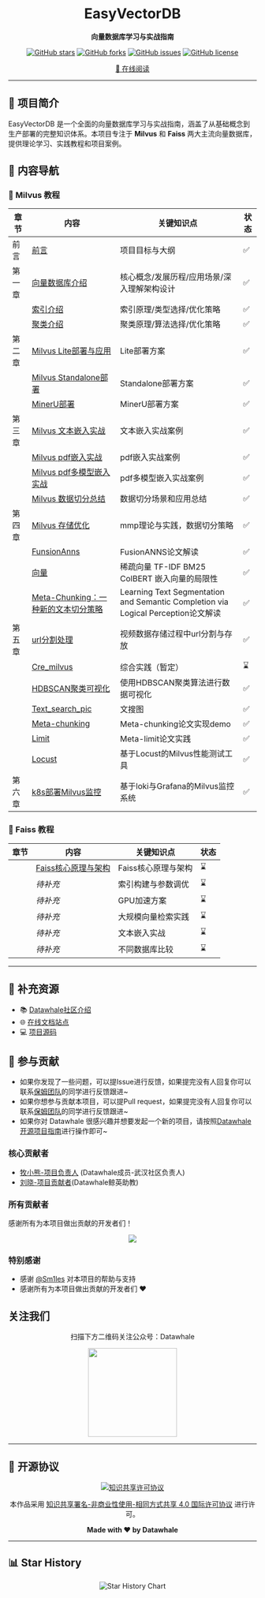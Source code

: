 <div align="center">

# EasyVectorDB

**向量数据库学习与实战指南**

[![GitHub stars](https://img.shields.io/github/stars/datawhalechina/easy-vectordb?style=flat-square)](https://github.com/datawhalechina/easy-vectordb/stargazers) [![GitHub forks](https://img.shields.io/github/forks/datawhalechina/easy-vectordb?style=flat-square)](https://github.com/datawhalechina/easy-vectordb/network/members) [![GitHub issues](https://img.shields.io/github/issues/datawhalechina/easy-vectordb?style=flat-square)](https://github.com/datawhalechina/easy-vectordb/issues) [![GitHub license](https://img.shields.io/github/license/datawhalechina/easy-vectordb?style=flat-square)](https://github.com/datawhalechina/easy-vectordb/blob/main/LICENSE)

[📖 在线阅读](https://datawhalechina.github.io/easy-vectordb/)

</div>

---

## 🌟 项目简介

EasyVectorDB 是一个全面的向量数据库学习与实战指南，涵盖了从基础概念到生产部署的完整知识体系。本项目专注于 **Milvus** 和 **Faiss** 两大主流向量数据库，提供理论学习、实践教程和项目案例。


## 📖 内容导航

### 🎯 Milvus 教程

| 章节   | 内容                                       | 关键知识点                                    | 状态   |
| ---- | ---------------------------------------- | ---------------------------------------- | ---- |
| 前言   | [前言](./docs/Milvus/chapter0/前言.md)       | 项目目标与大纲                                  | ✅    |
| 第一章  | [向量数据库介绍](./docs/Milvus/chapter1/Milvus%20介绍.md) | 核心概念/发展历程/应用场景/深入理解架构设计                  | ✅    |
|      | [ 索引介绍](./docs/Milvus/chapter1/milvus%20索引介绍.md) | 索引原理/类型选择/优化策略                           | ✅    |
|      | [ 聚类介绍](./docs/Milvus/chapter1/聚类算法介绍.md) | 聚类原理/算法选择/优化策略                           | ✅    |
| 第二章  | [Milvus Lite部署与应用](./docs/Milvus/chapter2/Milvus%20Lite部署与应用.md) | Lite部署方案                                 | ✅    |
|      | [Milvus Standalone部署](./docs/Milvus/chapter2/Milvus%20Standalone部署.md) | Standalone部署方案                           | ✅    |
|      | [ MinerU部署](./docs/Milvus/chapter2/MinerU部署教程.md) | MinerU部署方案                               | ✅    |
| 第三章  | [ Milvus 文本嵌入实战](./docs/Milvus/chapter3/milvus%20文本嵌入实战.md) | 文本嵌入实战案例                                 | ✅    |
|      | [Milvus pdf嵌入实战](./docs/Milvus/chapter3/milvus%20pdf%20嵌入实战.md) | pdf嵌入实战案例                                | ✅    |
|      | [Milvus pdf多模型嵌入实战](./docs/Milvus/chapter3/milvus%20pdf%20多模型嵌入实战.md) | pdf多模型嵌入实战案例                             | ✅    |
|      | [Milvus 数据切分总结](./docs/Milvus/chapter3/milvus%20数据切分总结.md) | 数据切分场景和应用总结                              | ✅    |
| 第四章  | [ Milvus 存储优化](./docs/Milvus/chapter4/milvus%20存储优化.md) | mmp理论与实践，数据切分策略                          | ✅    |
|      | [ FunsionAnns](./docs/Milvus/chapter4/GPU加速检索-基于FusionANNS.md) | FusionANNS论文解读                           | ✅    |
|      | [向量](./docs/Milvus/chapter4/向量/向量.md)    | 稀疏向量 TF-IDF BM25 ColBERT 嵌入向量的局限性        | ✅    |
|      | [Meta-Chunking：一种新的文本切分策略](./docs//Milvus/chapter4/Meta-Chunking：一种新的文本切分策略.md) | Learning Text Segmentation and Semantic Completion via Logical Perception论文解读 | ✅    |
| 第五章  | [url分割处理](./docs/Milvus/project/url_process/README.md) | 视频数据存储过程中url分割与存放                        | ✅    |
|      | [Cre_milvus](./docs/Milvus/project/Cre_milvus/README.md) | 综合实践（暂定）                                      | ⌛    |
|      | [HDBSCAN聚类可视化](./docs/Milvus/project/HDBSCAN/README.md) | 使用HDBSCAN聚类算法进行数据可视化                                      | ✅    |
|      | [Text_search_pic](./docs/Milvus/project/1_build_text_image_search_engine.ipynb) | 文搜图                                      | ✅    |
|      | [Meta-chunking](./docs/Milvus/project/Meta_chunking/README.md) | Meta-chunking论文实现demo                    | ✅    |
|      | [Limit](./docs/Milvus/chapter4/向量/code/Meta_limit/code/startup.md) | Meta-limit论文实践                           | ✅    |
|      | [Locust](./docs/Milvus/project/locustProj/README.md) | 基于Locust的Milvus性能测试工具                    | ✅    |
| 第六章  | [k8s部署Milvus监控](./docs/Milvus/project/k8s+loki/README.md) | 基于loki与Grafana的Milvus监控系统                | ✅    |

### 🔧 Faiss 教程

| 章节   | 内容                                       | 关键知识点        | 状态   |
| ---- | ---------------------------------------- | ------------ | ---- |
|      | [Faiss核心原理与架构](./docs/Faiss/1.1Faiss核心原理与架构.md) | Faiss核心原理与架构 | ⌛    |
|      | *待补充*                                    | 索引构建与参数调优    | ⌛    |
|      | *待补充*                                    | GPU加速方案      | ⌛    |
|      | *待补充*                                    | 大规模向量检索实践    | ⌛    |
|      | *待补充*                                    | 文本嵌入实战       | ⌛    |
|      | *待补充*                                    | 不同数据库比较      | ⌛    |

---

## 📄 补充资源

- 📚 [Datawhale社区介绍](./docs/Datawhale%E7%A4%BE%E5%8C%BA%E4%BB%8B%E7%BB%8D.pdf)
- 🌐 [在线文档站点](https://datawhalechina.github.io/easy-vectordb/)
- 💻 [项目源码](https://github.com/datawhalechina/easy-vectordb/tree/main/src)

## 🤝 参与贡献

- 如果你发现了一些问题，可以提Issue进行反馈，如果提完没有人回复你可以联系[保姆团队](https://github.com/datawhalechina/DOPMC/blob/main/OP.md)的同学进行反馈跟进~
- 如果你想参与贡献本项目，可以提Pull request，如果提完没有人回复你可以联系[保姆团队](https://github.com/datawhalechina/DOPMC/blob/main/OP.md)的同学进行反馈跟进~
- 如果你对 Datawhale 很感兴趣并想要发起一个新的项目，请按照[Datawhale开源项目指南](https://github.com/datawhalechina/DOPMC/blob/main/GUIDE.md)进行操作即可~

### 核心贡献者
- [牧小熊-项目负责人](https://github.com/muxiaoxiong) (Datawhale成员-武汉社区负责人)
- [刘晓-项目贡献者](https://github.com/Halukisan)(Datawhale鲸英助教)

### 所有贡献者

感谢所有为本项目做出贡献的开发者们！

<div align="center">

<a href="https://github.com/datawhalechina/easy-vectordb/graphs/contributors">
  <img src="https://contrib.rocks/image?repo=datawhalechina/easy-vectordb" />
</a>

</div>

### 特别感谢
- 感谢 [@Sm1les](https://github.com/Sm1les) 对本项目的帮助与支持
- 感谢所有为本项目做出贡献的开发者们 ❤️

## 关注我们

<div align=center>
<p>扫描下方二维码关注公众号：Datawhale</p>
<img src="https://raw.githubusercontent.com/datawhalechina/pumpkin-book/master/res/qrcode.jpeg" width = "180" height = "180">
</div>

---

## 📜 开源协议

<div align="center">

<a rel="license" href="http://creativecommons.org/licenses/by-nc-sa/4.0/">
  <img alt="知识共享许可协议" style="border-width:0" src="https://img.shields.io/badge/license-CC%20BY--NC--SA%204.0-lightgrey" />
</a>

本作品采用 [知识共享署名-非商业性使用-相同方式共享 4.0 国际许可协议](http://creativecommons.org/licenses/by-nc-sa/4.0/) 进行许可。

**Made with ❤️ by Datawhale**

</div>

---

## 📊 Star History

<div align="center">

<picture>
  <source media="(prefers-color-scheme: dark)" srcset="https://api.star-history.com/svg?repos=datawhalechina/easy-vectordb&type=Date&theme=dark" />
  <source media="(prefers-color-scheme: light)" srcset="https://api.star-history.com/svg?repos=datawhalechina/easy-vectordb&type=Date" />
  <img alt="Star History Chart" src="https://api.star-history.com/svg?repos=datawhalechina/easy-vectordb&type=Date" />
</picture>

</div>